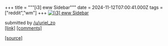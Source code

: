 +++
title = """[i3] eww Sidebar"""
date = 2024-11-12T07:00:41.000Z
tags = ["reddit","wm"]
+++
[![[i3] eww Sidebar](https://preview.redd.it/ruvp8fkp5f0e1.png?width=640&crop=smart&auto=webp&s=2e53a24529341b9785a2357bc5b538f686443050 "[i3] eww Sidebar")](https://www.reddit.com/r/unixporn/comments/1gpf0g9/i3_eww_sidebar/)

submitted by [/u/uriel\_zo](https://www.reddit.com/user/uriel_zo)  
[\[link\]](https://i.redd.it/ruvp8fkp5f0e1.png) [\[comments\]](https://www.reddit.com/r/unixporn/comments/1gpf0g9/i3_eww_sidebar/)

[[source]](https://www.reddit.com/r/unixporn/comments/1gpf0g9/i3_eww_sidebar/)
